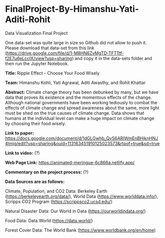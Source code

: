 # FinalProject-By-Himanshu-Yati-Aditi-Rohit
Data Visualization Final Project

One data-set was quite large in size so Github did not allow to push it. Please download that data-set from this link (https://drive.google.com/file/d/1-M8HN6ZvMgTD-TFTTtf-f2E7u6eLccIX/view?usp=sharing) and copy it in the data-sets folder and then run the Jupyter Notebook.


**Title:** Ripple Effect - Choose Your Food Wisely

**Team:** Himanshu Kohli, Yati Agrawal, Aditi Awasthy, and Rohit Khattar

**Abstract:** Climate change theory has been debunked by many, but we have data that proves its existence and the momentous 
effects of the change. Although national governments have been working tediously to combat the effects of 
climate change and spread awareness about the same, more light must be shed on the true causes of climate change. 
Data shows that humans at the individual level can make a huge impact on climate change by choosing their 
food wisely.

**Link to paper:** https://docs.google.com/document/d/1dGLGwhb_QvS6ARIWmEnBHiknHNJ4Imjg/edit?usp=sharing&ouid=113163451910125023573&rtpof=true&sd=true

**Link to video:** (?)

**Web Page Link:** https://animated-meringue-6c866a.netlify.app/

**Commentary on the project process:** (?)



**Data Sources are as follows:** 

Climate, Population, and CO2 Data: Berkeley Earth (https://berkeleyearth.org/data/), World Data (https://www.worlddata.info/), Scripps CO2  Program (https://scrippsco2.ucsd.edu/)

Natural Disaster Data: Our World in Data (https://ourworldindata.org/)

Food Data: Data.World (https://data.world/) 

Forest Cover Data: The World Bank (https://www.worldbank.org/en/home)


